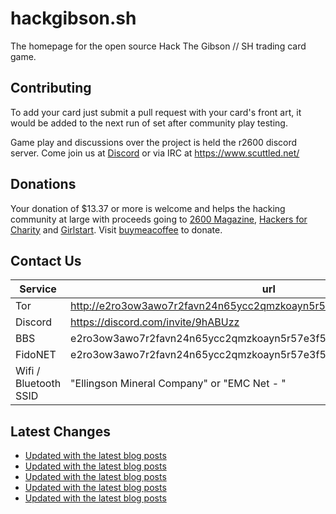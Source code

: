# hackgibson.sh
The homepage for the open source Hack The Gibson // SH trading card game.


## Contributing

To add your card just submit a pull request with your card's front art, it would be added to the next run of set after community play testing.

Game play and discussions over the project is held the r2600 discord server. Come join us at [Discord](https://discord.com/invite/9hABUzz) or via IRC at https://www.scuttled.net/


## Donations

Your donation of $13.37 or more is welcome and helps the hacking community at large with proceeds going to [2600 Magazine](https://2600.com/), [Hackers for Charity](https://hackersforcharity.org) and [Girlstart](https://girlstart.org).  Visit [buymeacoffee](https://www.buymeacoffee.com/hackgibson.sh) to donate.


## Contact Us

Service | url
-|-
Tor | http://e2ro3ow3awo7r2favn24n65ycc2qmzkoayn5r57e3f56nvjwdcgg32ad.onion
Discord | https://discord.com/invite/9hABUzz
BBS | e2ro3ow3awo7r2favn24n65ycc2qmzkoayn5r57e3f56nvjwdcgg32ad.onion:23
FidoNET | e2ro3ow3awo7r2favn24n65ycc2qmzkoayn5r57e3f56nvjwdcgg32ad.onion:24554
Wifi / Bluetooth SSID | "Ellingson Mineral Company" or "EMC Net - <fidonet address>"

## Latest Changes
<!-- BLOG-POST-LIST:START -->
- [Updated with the latest blog posts](https://github.com/DFW2600/hackgibson.sh/commit/64cc6d64c2c55b1f939afec2f9c190657becbd3e)
- [Updated with the latest blog posts](https://github.com/DFW2600/hackgibson.sh/commit/662e9eee625cecefa68618f361167953524bd316)
- [Updated with the latest blog posts](https://github.com/DFW2600/hackgibson.sh/commit/fe72fdbd9fd5c9600303affb45730a85690fc8ae)
- [Updated with the latest blog posts](https://github.com/DFW2600/hackgibson.sh/commit/6f6897f4c51d79b0901aa5217427c648e3a730d5)
- [Updated with the latest blog posts](https://github.com/DFW2600/hackgibson.sh/commit/b75e0db5ccf39c0da9a7a685b6b4a965b01a9f0f)
<!-- BLOG-POST-LIST:END -->
